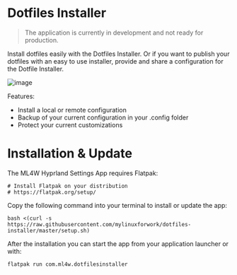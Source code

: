 # Dotfiles Installer

> The application is currently in development and not ready for production.

Install dotfiles easily with the Dotfiles Installer. Or if you want to publish your dotfiles with an easy to use installer, provide and share a configuration for the Dotfile Installer.

![image](https://github.com/user-attachments/assets/eb683d91-240a-43c8-8c2b-5d2060e86ec4)

Features:

- Install a local or remote configuration
- Backup of your current configuration in your .config folder
- Protect your current customizations

# Installation & Update

The ML4W Hyprland Settings App requires Flatpak:

```
# Install Flatpak on your distribution
# https://flatpak.org/setup/

```

Copy the following command into your terminal to install or update the app:

```
bash <(curl -s https://raw.githubusercontent.com/mylinuxforwork/dotfiles-installer/master/setup.sh)
```

After the installation you can start the app from your application launcher or with:

```
flatpak run com.ml4w.dotfilesinstaller
```

